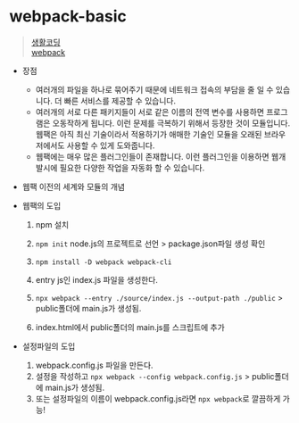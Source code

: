 # webpack-basic

 > [생활코딩](https://opentutorials.org/module/4566) <br/>
 > [webpack](https://webpack.js.org/)

* 장점
    - 여러개의 파일을 하나로 묶어주기 때문에 네트워크 접속의 부담을 줄 일 수 있습니다. 더 빠른 서비스를 제공할 수 있습니다. 
    - 여러개의 서로 다른 패키지들이 서로 같은 이름의 전역 변수를 사용하면 프로그램은 오동작하게 됩니다. 이런 문제를 극복하기 위해서 등장한 것이 모듈입니다. 웹팩은 아직 최신 기술이라서 적용하기가 애매한 기술인 모듈을 오래된 브라우저에서도 사용할 수 있게 도와줍니다. 
    - 웹팩에는 매우 많은 플러그인들이 존재합니다. 이런 플러그인을 이용하면 웹개발시에 필요한 다양한 작업을 자동화 할 수 있습니다. 

* 웹팩 이전의 세계와 모듈의 개념

* 웹팩의 도입
    1. npm 설치
    2. `npm init` node.js의 프로젝트로 선언 > package.json파일 생성 확인
    3. `npm install -D webpack webpack-cli`
    
    4. entry js인 index.js 파일을 생성한다.
    5. `npx webpack --entry ./source/index.js --output-path ./public` > public폴더에 main.js가 생성됨.
    6. index.html에서 public폴더의 main.js를 스크립트에 추가

* 설정파일의 도입
    1. webpack.config.js 파일을 만든다.
    2. 설정을 작성하고 `npx webpack --config webpack.config.js` > public폴더에 main.js가 생성됨. 
    3. 또는 설정파일의 이름이 webpack.config.js라면 `npx webpack`로 깔끔하게 가능!
